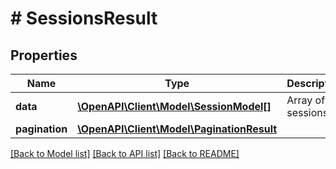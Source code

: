 # # SessionsResult

## Properties

Name | Type | Description | Notes
------------ | ------------- | ------------- | -------------
**data** | [**\OpenAPI\Client\Model\SessionModel[]**](SessionModel.md) | Array of sessions. |
**pagination** | [**\OpenAPI\Client\Model\PaginationResult**](PaginationResult.md) |  |

[[Back to Model list]](../../README.md#models) [[Back to API list]](../../README.md#endpoints) [[Back to README]](../../README.md)
